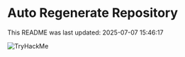 # Auto Regenerate Repository

This README was last updated: 2025-07-07 15:46:17

 ![TryHackMe](https://tryhackme.com/badge/533634)